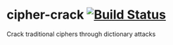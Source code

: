 # cipher-crack [![Build Status](https://travis-ci.org/TomJamesGray/cipher-crack?branch=master)](https://travis-ci.org/TomJamesGray/cipher-crack)
Crack traditional ciphers through dictionary attacks
